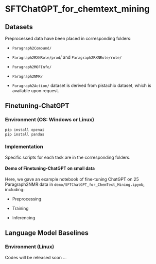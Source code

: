 # SFTChatGPT_for_chemtext_mining
## Datasets

Preprocessed data have been placed in corresponding folders:

- ```Paragraph2Comound/```

- ```Paragraph2RXNRole/prod```/ and ```Paragraph2RXNRole/role/```

- ```Paragraph2MOFInfo/```

- ```Paragraph2NMR/```

- ```Paragraph2Action/``` dataset is derived from pistachio dataset, which is available upon request.

## Finetuning-ChatGPT

### Environment (OS: Windows or Linux)

```bash
pip install openai
pip install pandas
```

### Implementation

Specific scripts  for each task are in the corresponding folders.

####  Demo of Finetuning-ChatGPT on small data

Here, we gave an example notebook of fine-tuning ChatGPT on 25 Paragraph2NMR data in ```demo/SFTChatGPT_for_ChemText_Mining.ipynb```, including:

 - Preprocessing

 - Training

 - Inferencing


## Language Model Baselines

### Environment (Linux)

Codes will be released soon ...

